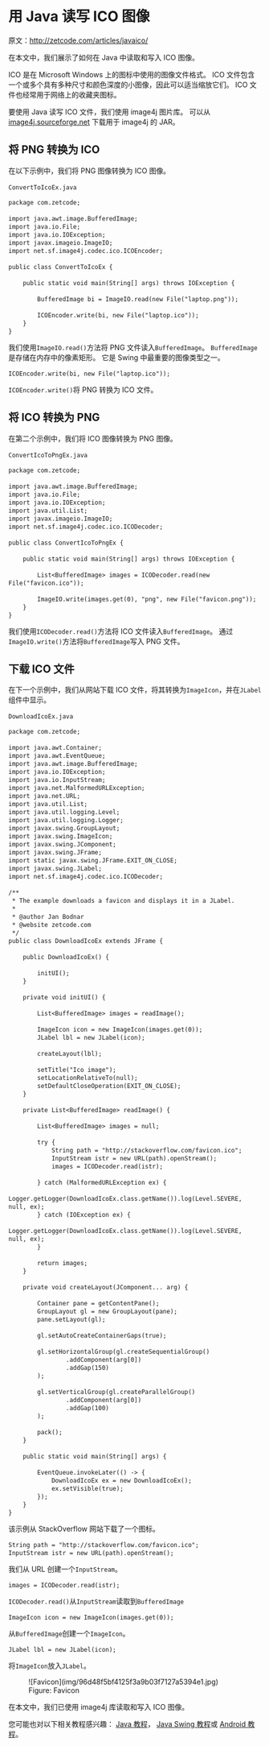 # 用 Java 读写 ICO 图像

原文：http://zetcode.com/articles/javaico/

在本文中，我们展示了如何在 Java 中读取和写入 ICO 图像。

ICO 是在 Microsoft Windows 上的图标中使用的图像文件格式。 ICO 文件包含一个或多个具有多种尺寸和颜色深度的小图像，因此可以适当缩放它们。 ICO 文件也经常用于网络上的收藏夹图标。

要使用 Java 读写 ICO 文件，我们使用 image4j 图片库。 可以从 [image4j.sourceforge.net](http://image4j.sourceforge.net) 下载用于 image4j 的 JAR。

## 将 PNG 转换为 ICO

在以下示例中，我们将 PNG 图像转换为 ICO 图像。

`ConvertToIcoEx.java`

```
package com.zetcode;

import java.awt.image.BufferedImage;
import java.io.File;
import java.io.IOException;
import javax.imageio.ImageIO;
import net.sf.image4j.codec.ico.ICOEncoder;

public class ConvertToIcoEx {

    public static void main(String[] args) throws IOException {

        BufferedImage bi = ImageIO.read(new File("laptop.png"));

        ICOEncoder.write(bi, new File("laptop.ico"));
    }
}

```

我们使用`ImageIO.read()`方法将 PNG 文件读入`BufferedImage`。 `BufferedImage`是存储在内存中的像素矩形。 它是 Swing 中最重要的图像类型之一。

```
ICOEncoder.write(bi, new File("laptop.ico"));

```

`ICOEncoder.write()`将 PNG 转换为 ICO 文件。

## 将 ICO 转换为 PNG

在第二个示例中，我们将 ICO 图像转换为 PNG 图像。

`ConvertIcoToPngEx.java`

```
package com.zetcode;

import java.awt.image.BufferedImage;
import java.io.File;
import java.io.IOException;
import java.util.List;
import javax.imageio.ImageIO;
import net.sf.image4j.codec.ico.ICODecoder;

public class ConvertIcoToPngEx {

    public static void main(String[] args) throws IOException {

        List<BufferedImage> images = ICODecoder.read(new File("favicon.ico"));

        ImageIO.write(images.get(0), "png", new File("favicon.png"));
    }
}

```

我们使用`ICODecoder.read()`方法将 ICO 文件读入`BufferedImage`。 通过`ImageIO.write()`方法将`BufferedImage`写入 PNG 文件。

## 下载 ICO 文件

在下一个示例中，我们从网站下载 ICO 文件，将其转换为`ImageIcon`，并在`JLabel`组件中显示。

`DownloadIcoEx.java`

```
package com.zetcode;

import java.awt.Container;
import java.awt.EventQueue;
import java.awt.image.BufferedImage;
import java.io.IOException;
import java.io.InputStream;
import java.net.MalformedURLException;
import java.net.URL;
import java.util.List;
import java.util.logging.Level;
import java.util.logging.Logger;
import javax.swing.GroupLayout;
import javax.swing.ImageIcon;
import javax.swing.JComponent;
import javax.swing.JFrame;
import static javax.swing.JFrame.EXIT_ON_CLOSE;
import javax.swing.JLabel;
import net.sf.image4j.codec.ico.ICODecoder;

/**
 * The example downloads a favicon and displays it in a JLabel.
 *
 * @author Jan Bodnar
 * @website zetcode.com
 */
public class DownloadIcoEx extends JFrame {

    public DownloadIcoEx() {

        initUI();
    }

    private void initUI() {

        List<BufferedImage> images = readImage();

        ImageIcon icon = new ImageIcon(images.get(0));
        JLabel lbl = new JLabel(icon);

        createLayout(lbl);

        setTitle("Ico image");
        setLocationRelativeTo(null);
        setDefaultCloseOperation(EXIT_ON_CLOSE);
    }

    private List<BufferedImage> readImage() {

        List<BufferedImage> images = null;

        try {
            String path = "http://stackoverflow.com/favicon.ico";
            InputStream istr = new URL(path).openStream();
            images = ICODecoder.read(istr);

        } catch (MalformedURLException ex) {
            Logger.getLogger(DownloadIcoEx.class.getName()).log(Level.SEVERE, null, ex);
        } catch (IOException ex) {
            Logger.getLogger(DownloadIcoEx.class.getName()).log(Level.SEVERE, null, ex);
        }

        return images;
    }

    private void createLayout(JComponent... arg) {

        Container pane = getContentPane();
        GroupLayout gl = new GroupLayout(pane);
        pane.setLayout(gl);

        gl.setAutoCreateContainerGaps(true);

        gl.setHorizontalGroup(gl.createSequentialGroup()
                .addComponent(arg[0])
                .addGap(150)
        );

        gl.setVerticalGroup(gl.createParallelGroup()
                .addComponent(arg[0])
                .addGap(100)
        );

        pack();
    }

    public static void main(String[] args) {

        EventQueue.invokeLater(() -> {
            DownloadIcoEx ex = new DownloadIcoEx();
            ex.setVisible(true);
        });
    }
}

```

该示例从 StackOverflow 网站下载了一个图标。

```
String path = "http://stackoverflow.com/favicon.ico";
InputStream istr = new URL(path).openStream();

```

我们从 URL 创建一个`InputStream`。

```
images = ICODecoder.read(istr);

```

`ICODecoder.read()`从`InputStream`读取到`BufferedImage`

```
ImageIcon icon = new ImageIcon(images.get(0));

```

从`BufferedImage`创建一个`ImageIcon`。

```
JLabel lbl = new JLabel(icon);

```

将`ImageIcon`放入`JLabel`。

<figure>![Favicon](img/96d48f5bf4125f3a9b03f7127a5394e1.jpg)

<figcaption>Figure: Favicon</figcaption>

</figure>

在本文中，我们已使用 image4j 库读取和写入 ICO 图像。

您可能也对以下相关教程感兴趣： [Java 教程](/lang/java/)， [Java Swing 教程](/tutorials/javaswingtutorial/)或 [Android 教程](/mob/android/)。